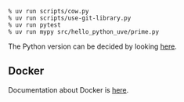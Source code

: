 ```console
% uv run scripts/cow.py
% uv run scripts/use-git-library.py
% uv run pytest
% uv run mypy src/hello_python_uve/prime.py
```

The Python version can be decided by looking [here](https://devguide.python.org/versions/).

## Docker

Documentation about Docker is [here](doc/DOCKER.md).
